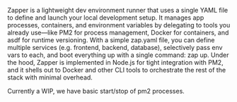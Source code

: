 Zapper is a lightweight dev environment runner that uses a single YAML file to define and launch your local development setup. It manages app processes, containers, and environment variables by delegating to tools you already use—like PM2 for process management, Docker for containers, and asdf for runtime versioning. With a simple zap.yaml file, you can define multiple services (e.g. frontend, backend, database), selectively pass env vars to each, and boot everything up with a single command: zap up. Under the hood, Zapper is implemented in Node.js for tight integration with PM2, and it shells out to Docker and other CLI tools to orchestrate the rest of the stack with minimal overhead.

Currently a WIP, we have basic start/stop of pm2 processes.
